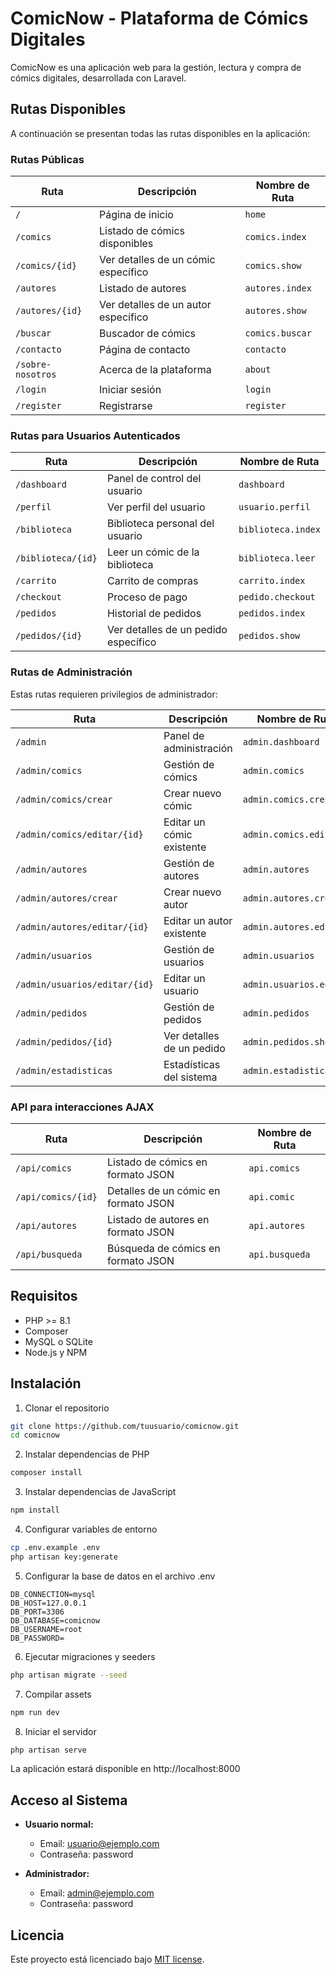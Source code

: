 # ComicNow - Plataforma de Cómics Digitales

ComicNow es una aplicación web para la gestión, lectura y compra de cómics digitales, desarrollada con Laravel.

## Rutas Disponibles

A continuación se presentan todas las rutas disponibles en la aplicación:

### Rutas Públicas

| Ruta | Descripción | Nombre de Ruta |
|------|-------------|----------------|
| `/` | Página de inicio | `home` |
| `/comics` | Listado de cómics disponibles | `comics.index` |
| `/comics/{id}` | Ver detalles de un cómic específico | `comics.show` |
| `/autores` | Listado de autores | `autores.index` |
| `/autores/{id}` | Ver detalles de un autor específico | `autores.show` |
| `/buscar` | Buscador de cómics | `comics.buscar` |
| `/contacto` | Página de contacto | `contacto` |
| `/sobre-nosotros` | Acerca de la plataforma | `about` |
| `/login` | Iniciar sesión | `login` |
| `/register` | Registrarse | `register` |

### Rutas para Usuarios Autenticados

| Ruta | Descripción | Nombre de Ruta |
|------|-------------|----------------|
| `/dashboard` | Panel de control del usuario | `dashboard` |
| `/perfil` | Ver perfil del usuario | `usuario.perfil` |
| `/biblioteca` | Biblioteca personal del usuario | `biblioteca.index` |
| `/biblioteca/{id}` | Leer un cómic de la biblioteca | `biblioteca.leer` |
| `/carrito` | Carrito de compras | `carrito.index` |
| `/checkout` | Proceso de pago | `pedido.checkout` |
| `/pedidos` | Historial de pedidos | `pedidos.index` |
| `/pedidos/{id}` | Ver detalles de un pedido específico | `pedidos.show` |

### Rutas de Administración

Estas rutas requieren privilegios de administrador:

| Ruta | Descripción | Nombre de Ruta |
|------|-------------|----------------|
| `/admin` | Panel de administración | `admin.dashboard` |
| `/admin/comics` | Gestión de cómics | `admin.comics` |
| `/admin/comics/crear` | Crear nuevo cómic | `admin.comics.crear` |
| `/admin/comics/editar/{id}` | Editar un cómic existente | `admin.comics.editar` |
| `/admin/autores` | Gestión de autores | `admin.autores` |
| `/admin/autores/crear` | Crear nuevo autor | `admin.autores.crear` |
| `/admin/autores/editar/{id}` | Editar un autor existente | `admin.autores.editar` |
| `/admin/usuarios` | Gestión de usuarios | `admin.usuarios` |
| `/admin/usuarios/editar/{id}` | Editar un usuario | `admin.usuarios.editar` |
| `/admin/pedidos` | Gestión de pedidos | `admin.pedidos` |
| `/admin/pedidos/{id}` | Ver detalles de un pedido | `admin.pedidos.show` |
| `/admin/estadisticas` | Estadísticas del sistema | `admin.estadisticas` |

### API para interacciones AJAX

| Ruta | Descripción | Nombre de Ruta |
|------|-------------|----------------|
| `/api/comics` | Listado de cómics en formato JSON | `api.comics` |
| `/api/comics/{id}` | Detalles de un cómic en formato JSON | `api.comic` |
| `/api/autores` | Listado de autores en formato JSON | `api.autores` |
| `/api/busqueda` | Búsqueda de cómics en formato JSON | `api.busqueda` |

## Requisitos

- PHP >= 8.1
- Composer
- MySQL o SQLite
- Node.js y NPM

## Instalación

1. Clonar el repositorio
```bash
git clone https://github.com/tuusuario/comicnow.git
cd comicnow
```

2. Instalar dependencias de PHP
```bash
composer install
```

3. Instalar dependencias de JavaScript
```bash
npm install
```

4. Configurar variables de entorno
```bash
cp .env.example .env
php artisan key:generate
```

5. Configurar la base de datos en el archivo .env
```
DB_CONNECTION=mysql
DB_HOST=127.0.0.1
DB_PORT=3306
DB_DATABASE=comicnow
DB_USERNAME=root
DB_PASSWORD=
```

6. Ejecutar migraciones y seeders
```bash
php artisan migrate --seed
```

7. Compilar assets
```bash
npm run dev
```

8. Iniciar el servidor
```bash
php artisan serve
```

La aplicación estará disponible en http://localhost:8000

## Acceso al Sistema

- **Usuario normal:**
  - Email: usuario@ejemplo.com
  - Contraseña: password

- **Administrador:**
  - Email: admin@ejemplo.com
  - Contraseña: password

## Licencia

Este proyecto está licenciado bajo [MIT license](LICENSE).
